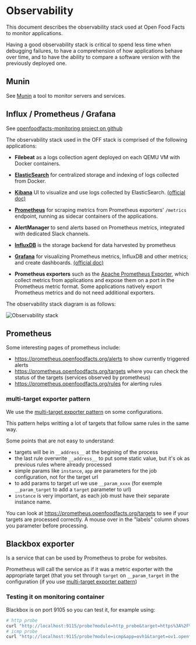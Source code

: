 # Observability

This document describes the observability stack used at Open Food Facts to monitor applications.

Having a good observability stack is critical to spend less time when debugging failures, to have a comprehension of how applications behave over time, and to have the ability to compare a software version with the previously deployed one.

## Munin

See [Munin](./munin.md) a tool to monitor servers and services.

## Influx / Prometheus / Grafana

See [openfoodfacts-monitoring project on github](https://github.com/openfoodfacts/openfoodfacts-monitoring/)

The observability stack used in the OFF stack is comprised of the following applications:

* **Filebeat** as a logs collection agent deployed on each QEMU VM with Docker containers.

* [**ElasticSearch**](https://www.elastic.co/guide/en/elasticsearch/reference/current/index.html) for centralized storage and indexing of logs collected from Docker.

* [**Kibana**](https://kibana.openfoodfacts.org/) UI to visualize and use logs collected by ElasticSearch. [(official doc)](https://www.elastic.co/guide/en/kibana/current/index.html)

* [**Prometheus**](https://prometheus.io/docs) for scraping metrics from Prometheus exporters' `/metrics` endpoint, running as sidecar containers of the applications.

* **AlertManager** to send alerts based on Prometheus metrics, integrated with dedicated Slack channels.

* [**InfluxDB**](https://docs.influxdata.com/influxdb/v2.0/) is the storage backend for data harvested by prometheus

* [**Grafana**](https://grafana.openfoodfacts.org/) for visualizing Prometheus metrics, InfluxDB and other metrics; and create dashboards. [(official doc)](https://grafana.com/docs/grafana/latest)

* **Prometheus exporters** such as the [Apache Prometheus Exporter](https://github.com/Lusitaniae/apache_exporter), which collect metrics from applications and expose them on a port in the Prometheus metric format. Some applications natively export Prometheus metrics and do not need additional exporters.

The observability stack diagram is as follows:

![Observability stack](./img/obs_stack.png)

## Prometheus

Some interesting pages of prometheus include:
* https://prometheus.openfoodfacts.org/alerts to show currently triggered alerts
* https://prometheus.openfoodfacts.org/targets where you can check the status of the targets (services observed by prometheus)
* https://prometheus.openfoodfacts.org/rules for alerting rules

### multi-target exporter pattern

We use the [multi-target exporter pattern](https://prometheus.io/docs/guides/multi-target-exporter/#querying-multi-target-exporters-with-prometheus) on some configurations.

This pattern helps writting a lot of targets that follow same rules in the same way.

Some points that are not easy to understand:
* targets will be in `__address__` at the begining of the process
* the last rule overwrite `__address__` to put some static value, but it's ok as previous rules where already processed
* simple params like `instance`, `app` are parameters for the job configuration, not for the target url
* to add params to target url we use `__param_xxxx` (for exemple `__param_target` to add a `target` parameter to url)
* `instance` is very important, as each job must have their separate instance name.

You can look at https://prometheus.openfoodfacts.org/targets to see if your targets are processed correctly. 
A mouse over in the "labels" column shows you parameter before processing.


## Blackbox exporter

Is a service that can be used by Prometheus to probe for websites. 

Prometheus will call the service as if it was a metric exporter with the appropriate target (that you set through `target` on `__param_target` in the configuration (if you use [multi-target exporter pattern](https://prometheus.io/docs/guides/multi-target-exporter/#querying-multi-target-exporters-with-prometheus))

### Testing it on monitoring container

Blackbox is on port 9105 so you can test it, for example using:
```bash
# http probe
curl "http://localhost:9115/probe?module=http_probe&target=https%3A%2F%2Fsearch.openfoodfacts.org%2F"
# icmp probe
curl "http://localhost:9115/probe?module=icmp&app=ovh1&target=ov1.openfoodfacts.org"
```
